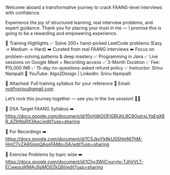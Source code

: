 Welcome aboard a transformative journey to crack FAANG-level interviews with confidence.

Experience the joy of structured learning, real interview problems, and expert  guidance.
Thank you for placing your trust in me — I promise this is going to be a rewarding and empowering experience.

🎯 Training Highlights
✅ Solve 200+ hand-picked LeetCode problems (Easy → Medium → Hard)
➡️ Curated from real FAANG interviews
➡️ Focus on problem-solving patterns & deep mastery
✅ Programming in Java 
✅ Live sessions on Google Meet + Recording access
✅ 3-Month Duration
✅ Fee: ₹15,000 INR
✅ 15-day no-questions-asked refund policy
✅ Instructor: Srinu Nampalli
🔗 YouTube: Algo2Design | LinkedIn: Srinu Nampalli

📌 Attached: Full training syllabus for your reference
📧 Email: notifysrinu@gmail.com

Let’s rock this journey together — see you in the live session! 💪🔥

🚀 DSA Target FAANG Syllabus ➡️ https://docs.google.com/document/d/10vHAtOOFlGRUhL9C9OutrxLYqEgX8R_4ZlhNsRX3Aoc/edit?usp=sharing

🚀 For Recordings ➡️ https://docs.google.com/document/d/1C5JkoYk8kUS5HmNI7hM-HmC7vZARGiqgQAsoFAMpuSA/edit?usp=sharing

🚀 Exercise Problems by topic wise ➡️ https://docs.google.com/document/d/1Chy3WilCyuryto-TJhVVLT-ECwepuWMAc6pMO0ZkQ6I/edit?usp=sharing
